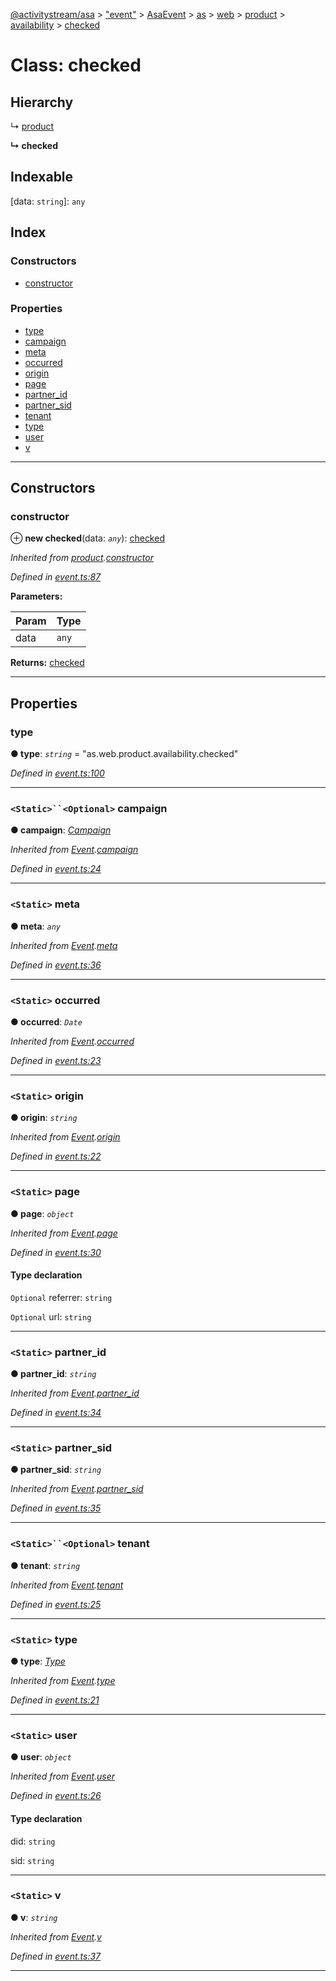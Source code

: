 [@activitystream/asa](../README.md) > ["event"](../modules/_event_.md) > [AsaEvent](../modules/_event_.asaevent.md) > [as](../modules/_event_.asaevent.as.md) > [web](../modules/_event_.asaevent.as.web.md) > [product](../modules/_event_.asaevent.as.web.product.md) > [availability](../modules/_event_.asaevent.as.web.product.availability.md) > [checked](../classes/_event_.asaevent.as.web.product.availability.checked.md)

# Class: checked

## Hierarchy

↳  [product](_event_.asaevent.as.web.product.product.md)

**↳ checked**

## Indexable

\[data: `string`\]:&nbsp;`any`
## Index

### Constructors

* [constructor](_event_.asaevent.as.web.product.availability.checked.md#constructor)

### Properties

* [type](_event_.asaevent.as.web.product.availability.checked.md#type)
* [campaign](_event_.asaevent.as.web.product.availability.checked.md#campaign)
* [meta](_event_.asaevent.as.web.product.availability.checked.md#meta)
* [occurred](_event_.asaevent.as.web.product.availability.checked.md#occurred)
* [origin](_event_.asaevent.as.web.product.availability.checked.md#origin)
* [page](_event_.asaevent.as.web.product.availability.checked.md#page)
* [partner_id](_event_.asaevent.as.web.product.availability.checked.md#partner_id)
* [partner_sid](_event_.asaevent.as.web.product.availability.checked.md#partner_sid)
* [tenant](_event_.asaevent.as.web.product.availability.checked.md#tenant)
* [type](_event_.asaevent.as.web.product.availability.checked.md#type-1)
* [user](_event_.asaevent.as.web.product.availability.checked.md#user)
* [v](_event_.asaevent.as.web.product.availability.checked.md#v)

---

## Constructors

<a id="constructor"></a>

###  constructor

⊕ **new checked**(data: *`any`*): [checked](_event_.asaevent.as.web.product.availability.checked.md)

*Inherited from [product](_event_.asaevent.as.web.product.product.md).[constructor](_event_.asaevent.as.web.product.product.md#constructor)*

*Defined in [event.ts:87](https://github.com/activitystream/asa.js/blob/7fc5aa0/src/event.ts#L87)*

**Parameters:**

| Param | Type |
| ------ | ------ |
| data | `any` |

**Returns:** [checked](_event_.asaevent.as.web.product.availability.checked.md)

___

## Properties

<a id="type"></a>

###  type

**● type**: *`string`* = "as.web.product.availability.checked"

*Defined in [event.ts:100](https://github.com/activitystream/asa.js/blob/7fc5aa0/src/event.ts#L100)*

___
<a id="campaign"></a>

### `<Static>``<Optional>` campaign

**● campaign**: *[Campaign](_campaign_.campaign.md)*

*Inherited from [Event](_event_.asaevent.event.md).[campaign](_event_.asaevent.event.md#campaign)*

*Defined in [event.ts:24](https://github.com/activitystream/asa.js/blob/7fc5aa0/src/event.ts#L24)*

___
<a id="meta"></a>

### `<Static>` meta

**● meta**: *`any`*

*Inherited from [Event](_event_.asaevent.event.md).[meta](_event_.asaevent.event.md#meta)*

*Defined in [event.ts:36](https://github.com/activitystream/asa.js/blob/7fc5aa0/src/event.ts#L36)*

___
<a id="occurred"></a>

### `<Static>` occurred

**● occurred**: *`Date`*

*Inherited from [Event](_event_.asaevent.event.md).[occurred](_event_.asaevent.event.md#occurred)*

*Defined in [event.ts:23](https://github.com/activitystream/asa.js/blob/7fc5aa0/src/event.ts#L23)*

___
<a id="origin"></a>

### `<Static>` origin

**● origin**: *`string`*

*Inherited from [Event](_event_.asaevent.event.md).[origin](_event_.asaevent.event.md#origin)*

*Defined in [event.ts:22](https://github.com/activitystream/asa.js/blob/7fc5aa0/src/event.ts#L22)*

___
<a id="page"></a>

### `<Static>` page

**● page**: *`object`*

*Inherited from [Event](_event_.asaevent.event.md).[page](_event_.asaevent.event.md#page)*

*Defined in [event.ts:30](https://github.com/activitystream/asa.js/blob/7fc5aa0/src/event.ts#L30)*

#### Type declaration

`Optional`  referrer: `string`

`Optional`  url: `string`

___
<a id="partner_id"></a>

### `<Static>` partner_id

**● partner_id**: *`string`*

*Inherited from [Event](_event_.asaevent.event.md).[partner_id](_event_.asaevent.event.md#partner_id)*

*Defined in [event.ts:34](https://github.com/activitystream/asa.js/blob/7fc5aa0/src/event.ts#L34)*

___
<a id="partner_sid"></a>

### `<Static>` partner_sid

**● partner_sid**: *`string`*

*Inherited from [Event](_event_.asaevent.event.md).[partner_sid](_event_.asaevent.event.md#partner_sid)*

*Defined in [event.ts:35](https://github.com/activitystream/asa.js/blob/7fc5aa0/src/event.ts#L35)*

___
<a id="tenant"></a>

### `<Static>``<Optional>` tenant

**● tenant**: *`string`*

*Inherited from [Event](_event_.asaevent.event.md).[tenant](_event_.asaevent.event.md#tenant)*

*Defined in [event.ts:25](https://github.com/activitystream/asa.js/blob/7fc5aa0/src/event.ts#L25)*

___
<a id="type-1"></a>

### `<Static>` type

**● type**: *[Type](../modules/_event_.asaevent.md#type)*

*Inherited from [Event](_event_.asaevent.event.md).[type](_event_.asaevent.event.md#type)*

*Defined in [event.ts:21](https://github.com/activitystream/asa.js/blob/7fc5aa0/src/event.ts#L21)*

___
<a id="user"></a>

### `<Static>` user

**● user**: *`object`*

*Inherited from [Event](_event_.asaevent.event.md).[user](_event_.asaevent.event.md#user)*

*Defined in [event.ts:26](https://github.com/activitystream/asa.js/blob/7fc5aa0/src/event.ts#L26)*

#### Type declaration

 did: `string`

 sid: `string`

___
<a id="v"></a>

### `<Static>` v

**● v**: *`string`*

*Inherited from [Event](_event_.asaevent.event.md).[v](_event_.asaevent.event.md#v)*

*Defined in [event.ts:37](https://github.com/activitystream/asa.js/blob/7fc5aa0/src/event.ts#L37)*

___

